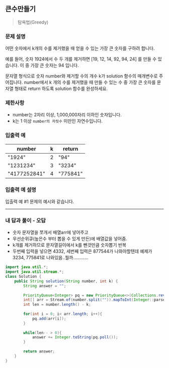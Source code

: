 ## 큰수만들기

> 탐욕법(Greedy)

### 문제 설명

어떤 숫자에서 k개의 수를 제거했을 때 얻을 수 있는 가장 큰 숫자를 구하려 합니다.

예를 들어, 숫자 1924에서 수 두 개를 제거하면 [19, 12, 14, 92, 94, 24] 를 만들 수 있습니다. 이 중 가장 큰 숫자는 94 입니다.

문자열 형식으로 숫자 number와 제거할 수의 개수 k가 solution 함수의 매개변수로 주어집니다. number에서 k 개의 수를 제거했을 때 만들 수 있는 수 중 가장 큰 숫자를 문자열 형태로 return 하도록 solution 함수를 완성하세요.

### 제한사항

- number는 2자리 이상, 1,000,000자리 이하인 숫자입니다.
- k는 1 이상 `number의 자릿수` 미만인 자연수입니다.

### 입출력 예

| number       | k    | return   |
| ------------ | ---- | -------- |
| "1924"       | 2    | "94"     |
| "1231234"    | 3    | "3234"   |
| "4177252841" | 4    | "775841" |

### 입출력 예 설명

입출력 예 #1
문제의 예시와 같습니다.

---

### 내 답과 풀이 - 오답

- 숫자 문자열을 쪼개서 배열arr에 넣어주고
- 우선순위큐(높은수 부터 뽑을 수 있게 만든)에 배열값을 넣어줌.
- k개를 제거하므로 문자열길이에서 k를 뺀것만큼 숫자뽑기 반복
- 두번째  입력을 넣으면 4332, 세번째  입력은 877544가 나와야할텐데 예제가 3234, 775841로 나와있음..뭘까............  

```java
import java.util.*;
import java.util.stream.*;
class Solution {
    public String solution(String number, int k) {
        String answer = "";
        
        PriorityQueue<Integer> pq = new PriorityQueue<>(Collections.reverseOrder());
        int[] arr = Stream.of(number.split("")).mapToInt(Integer::parseInt).toArray();
        int len = number.length() - k;
        
        for(int i = 0; i< arr.length; i++){
            pq.add(arr[i]);
        }
        
        while(len-- > 0){
            answer += Integer.toString(pq.poll());
        }
        
        return answer;
    }
}
```



